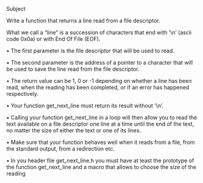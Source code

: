 Subject

Write a function that returns a line read from a file descriptor.

What we call a “line” is a succession of characters that end with ’\n’ (ascii code 0x0a) or with End Of File (EOF).

• The first parameter is the file descriptor that will be used to read.

• The second parameter is the address of a pointer to a character that will be used
to save the line read from the file descriptor.

• The return value can be 1, 0 or -1 depending on whether a line has been read, when the reading has been completed, or if an error has happened respectively.

• Your function get_next_line must return its result without ’\n’.

• Calling your function get_next_line in a loop will then allow you to read the text available on a file descriptor one line at a time until the end of the text, no matter the size of either the text or one of its lines.

• Make sure that your function behaves well when it reads from a file, from the standard output, from a redirection etc.

• In you header file get_next_line.h you must have at least the prototype of the function get_next_line and a macro that allows to choose the size of the reading
